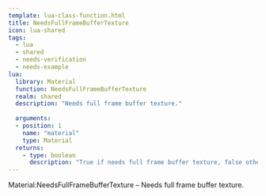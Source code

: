 ```yaml
---
template: lua-class-function.html
title: NeedsFullFrameBufferTexture
icon: lua-shared
tags:
  - lua
  - shared
  - needs-verification
  - needs-example
lua:
  library: Material
  function: NeedsFullFrameBufferTexture
  realm: shared
  description: "Needs full frame buffer texture."
  
  arguments:
  - position: 1
    name: "material"
    type: Material
  returns:
    - type: boolean
      description: "True if needs full frame buffer texture, false otherwise."
---
```


<div class="lua__search__keywords">
Material:NeedsFullFrameBufferTexture &#x2013; Needs full frame buffer texture.
</div>

